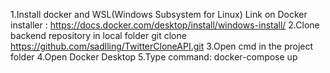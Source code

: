 1.Install docker and WSL(Windows Subsystem for Linux)
Link on Docker installer : https://docs.docker.com/desktop/install/windows-install/
2.Clone backend repository in local folder
git clone https://github.com/sadlling/TwitterCloneAPI.git
3.Open cmd in the project folder
4.Open Docker Desktop
5.Type command: docker-compose up
